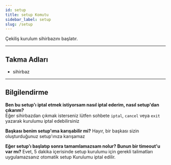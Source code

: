 ```yaml
---
id: setup
title: setup Komutu
sidebar_label: setup
slug: /setup
---
```

Çekiliş kurulum sihirbazını başlatır.

---

## Takma Adları

- sihirbaz

---

## Bilgilendirme

**Ben bu setup'ı iptal etmek istiyorsam nasıl iptal ederim, nasıl setup'dan çıkarım?**    
Eğer sihirbazdan çıkmak isterseniz lütfen sohbete `iptal`, `cancel` veya `exit` yazarak kurulumu iptal edebilirsiniz

**Başkası benim setup'ıma karışabilir mi?**
Hayır, bir başkası sizin oluşturduğunuz setup'ınıza karışamaz

**Eğer setup'ı başlatıp sonra tamamlamazsam nolur? Bunun bir timeout'u var mı?**
Evet, 5 dakika içerisinde setup kurulumu için gerekli talimatları uygulamazsanız otomatik setup Kurulumu iptal edilir.